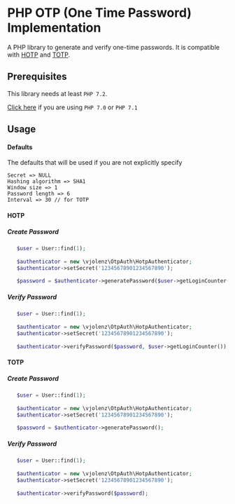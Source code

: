# PHP OTP (One Time Password) Implementation

A PHP library to generate and verify one-time passwords. It is compatible with [HOTP](http://tools.ietf.org/html/rfc4226) 
and [TOTP](http://tools.ietf.org/html/rfc6238).

## Prerequisites

This library needs at least `PHP 7.2`.

[Click here](https://github.com/vjolenz/php-otp/tree/7.0-7.1-compatible) if you are using `PHP 7.0` or `PHP 7.1`

## Usage

#### Defaults
The defaults that will be used if you are not explicitly specify   
    
    Secret => NULL
    Hashing algorithm => SHA1
    Window size => 1
    Password length => 6
    Interval => 30 // for TOTP

#### HOTP

##### Create Password
 ```php
    $user = User::find(1);
    
    $authenticator = new \vjolenz\OtpAuth\HotpAuthenticator;
    $authenticator->setSecret('12345678901234567890');
    
    $password = $authenticator->generatePassword($user->getLoginCounter());
```

##### Verify Password
 ```php
    $user = User::find(1);
    
    $authenticator = new \vjolenz\OtpAuth\HotpAuthenticator;
    $authenticator->setSecret('12345678901234567890');
    
    $authenticator->verifyPassword($password, $user->getLoginCounter());
```

#### TOTP

##### Create Password
 ```php
    $user = User::find(1);
    
    $authenticator = new \vjolenz\OtpAuth\HotpAuthenticator;
    $authenticator->setSecret('12345678901234567890');
    
    $password = $authenticator->generatePassword();
```

##### Verify Password
 ```php
    $user = User::find(1);
    
    $authenticator = new \vjolenz\OtpAuth\HotpAuthenticator;
    $authenticator->setSecret('12345678901234567890');
    
    $authenticator->verifyPassword($password);
```